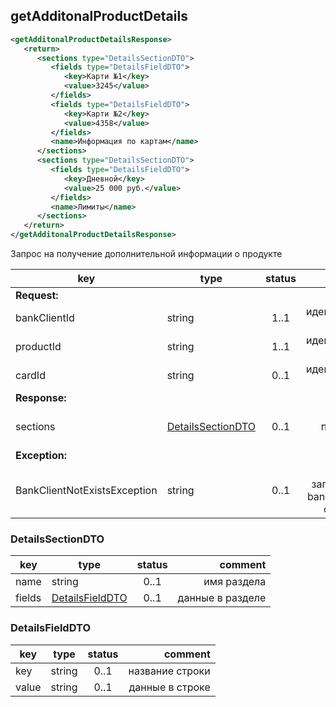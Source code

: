 ## getAdditonalProductDetails

```xml
<getAdditonalProductDetailsResponse>
   <return>
      <sections type="DetailsSectionDTO">
         <fields type="DetailsFieldDTO">
            <key>Карти №1</key>
            <value>3245</value>
         </fields>
         <fields type="DetailsFieldDTO">
            <key>Карти №2</key>
            <value>4358</value>
         </fields>
         <name>Информация по картам</name>
      </sections>
      <sections type="DetailsSectionDTO">
         <fields type="DetailsFieldDTO">
            <key>Дневной</key>
            <value>25 000 руб.</value>
         </fields>
         <name>Лимиты</name>
      </sections>
   </return>
</getAdditonalProductDetailsResponse>
```

Запрос на получение дополнительной информации о продукте

key | type | status | comment
--- | ---- | :----: | ---:
**Request:** | | |
bankClientId | string | 1..1 | идентификатор клиента
productId | string | 1..1 | идентификатор продукта
cardId | string | 0..1 | идентификатор карты
**Response:** | | |
sections | [DetailsSectionDTO](#detailssectiondto) | 0..1 | детали по продукту по секциям
**Exception:** | | |
BankClientNotExistsException | string | 0..1 | клиент с запрошенным bankClientId не существует

### DetailsSectionDTO

key | type | status | comment
--- | ---- | :----: | ---:
name | string | 0..1 | имя раздела
fields | [DetailsFieldDTO](#detailsfielddto) | 0..1 | данные в разделе

### DetailsFieldDTO

key | type | status | comment
--- | ---- | :----: | ---:
key | string | 0..1 | название строки
value | string | 0..1 | данные в строке
